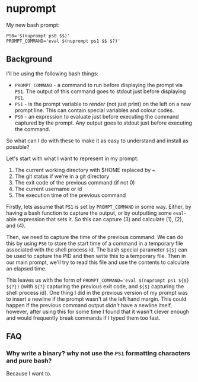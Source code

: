 # nuprompt

My new bash prompt:

```
PS0='$(nuprompt ps0 $$)'
PROMPT_COMMAND='eval $(nuprompt ps1 $$ $?)'
```

## Background

I'll be using the following bash things:

- `PROMPT_COMMAND` - a command to run before displaying the prompt via `PS1`. The output of this command goes to stdout just before displaying `PS1`.
- `PS1` - is the prompt variable to _render_ (not just print) on the left on a new prompt line. This can contain special variables and colour codes.
- `PS0` - an expression to evaluate just before executing the command captured by the prompt. Any output goes to stdout just before executing the command.

So what can I do with these to make it as easy to understand and install as possible?

Let's start with what I want to represent in my prompt:

1. The current working directory with $HOME replaced by ~
2. The git status if we're in a git directory
3. The exit code of the previous command (if not 0)
4. The current username or id
5. The execution time of the previous command

Firstly, lets assume that `PS1` is set by `PROMPT_COMMAND` in some way. Either, by having a bash function to capture the output, or by outputting some `eval`-able expression that sets it. So this can capture (3) and calculate (1), (2), and (4).

Then, we need to capture the time of the previous command. We can do this by using `PS0` to store the start time of a command in a temporary file associated with the shell process id. The bash special parameter `${$}` can be used to capture the PID and then write this to a temporary file. Then in our main prompt, we'll try to read this file and use the contents to calculate an elapsed time.

This leaves us with the form of `PROMPT_COMMAND='eval $(nuprompt ps1 ${$} ${?})` (with `${?}` capturing the previous exit code, and `${$}` capturing the shell process id). One thing I did in the previous version of my prompt was to insert a newline if the prompt wasn't at the left hand margin. This could happen if the previous command output _didn't_ have a newline itself, however, after using this for some time I found that it wasn't clever enough and would frequently break commands if I typed them too fast.

## FAQ

### Why write a binary? why not use the `PS1` formatting characters and pure bash?

Because I want to.
